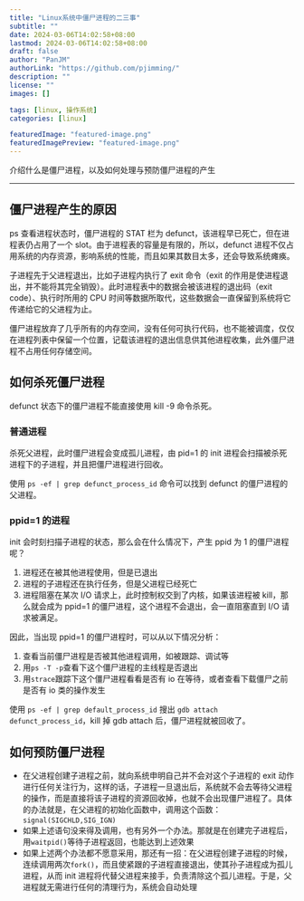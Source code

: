 ```yaml
---
title: "Linux系统中僵尸进程的二三事"
subtitle: ""
date: 2024-03-06T14:02:58+08:00
lastmod: 2024-03-06T14:02:58+08:00
draft: false
author: "PanJM"
authorLink: "https://github.com/pjimming/"
description: ""
license: ""
images: []

tags: [linux, 操作系统]
categories: [linux]

featuredImage: "featured-image.png"
featuredImagePreview: "featured-image.png"
---
```


介绍什么是僵尸进程，以及如何处理与预防僵尸进程的产生

<!--more-->

---

## 僵尸进程产生的原因

ps 查看进程状态时，僵尸进程的 STAT 栏为 defunct，该进程早已死亡，但在进程表仍占用了一个 slot。由于进程表的容量是有限的，所以，defunct 进程不仅占用系统的内存资源，影响系统的性能，而且如果其数目太多，还会导致系统瘫痪。

子进程先于父进程退出，比如子进程内执行了 exit 命令（exit 的作用是使进程退出，并不能将其完全销毁）。此时进程表中的数据会被该进程的退出码（exit code）、执行时所用的 CPU 时间等数据所取代，这些数据会一直保留到系统将它传递给它的父进程为止。

僵尸进程放弃了几乎所有的内存空间，没有任何可执行代码，也不能被调度，仅仅在进程列表中保留一个位置，记载该进程的退出信息供其他进程收集，此外僵尸进程不占用任何存储空间。

## 如何杀死僵尸进程

defunct 状态下的僵尸进程不能直接使用 kill -9 命令杀死。

### 普通进程

杀死父进程，此时僵尸进程会变成孤儿进程，由 pid=1 的 init 进程会扫描被杀死进程下的子进程，并且把僵尸进程进行回收。

使用 `ps -ef | grep defunct_process_id` 命令可以找到 defunct 的僵尸进程的父进程。

### ppid=1 的进程

init 会时刻扫描子进程的状态，那么会在什么情况下，产生 ppid 为 1 的僵尸进程呢？

1. 进程还在被其他进程使用，但是已退出
2. 进程的子进程还在执行任务，但是父进程已经死亡
3. 进程阻塞在某次 I/O 请求上，此时控制权交到了内核，如果该进程被 kill，那么就会成为 ppid=1 的僵尸进程，这个进程不会退出，会一直阻塞直到 I/O 请求被满足。

因此，当出现 ppid=1 的僵尸进程时，可以从以下情况分析：

1. 查看当前僵尸进程是否被其他进程调用，如被跟踪、调试等
2. 用`ps -T -p`查看下这个僵尸进程的主线程是否退出
3. 用`strace`跟踪下这个僵尸进程看看是否有 io 在等待，或者查看下载僵尸之前是否有 io 类的操作发生

使用 `ps -ef | grep default_process_id` 搜出 `gdb attach defunct_process_id`，kill 掉 gdb attach 后，僵尸进程就被回收了。

## 如何预防僵尸进程

- 在父进程创建子进程之前，就向系统申明自己并不会对这个子进程的 exit 动作进行任何关注行为，这样的话，子进程一旦退出后，系统就不会去等待父进程的操作，而是直接将该子进程的资源回收掉，也就不会出现僵尸进程了。具体的办法就是，在父进程的初始化函数中，调用这个函数：`signal(SIGCHLD,SIG_IGN)`
- 如果上述语句没来得及调用，也有另外一个办法。那就是在创建完子进程后，用`waitpid()`等待子进程返回，也能达到上述效果
- 如果上述两个办法都不愿意采用，那还有一招：在父进程创建子进程的时候，连续调用两次`fork()`，而且使紧跟的子进程直接退出，使其孙子进程成为孤儿进程，从而 init 进程将代替父进程来接手，负责清除这个孤儿进程。于是，父进程就无需进行任何的清理行为，系统会自动处理
